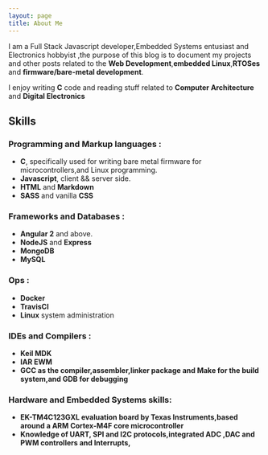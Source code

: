 ```yaml
---
layout: page
title: About Me
---
```




I am a Full Stack Javascript developer,Embedded Systems entusiast and Electronics hobbyist ,the purpose of this blog is to document my projects and other posts related to the <b>Web Development</b>,<b>embedded Linux</b>,<b>RTOSes</b> and  **firmware/bare-metal development**.

I enjoy writing <b>C</b>  code and reading stuff related to <b>Computer Architecture</b> and <b>Digital Electronics</b>

## Skills
### Programming and Markup languages :
- <b>C</b>, specifically used for writing bare metal firmware for microcontrollers,and Linux programming.
- <b>Javascript</b>, client && server side.
- <b>HTML</b> and <b>Markdown</b>
- <b>SASS</b> and vanilla <b>CSS</b>

### Frameworks and Databases :
- <b>Angular 2</b> and above.
- <b>NodeJS</b> and <b>Express</b>
- <b>MongoDB</b>
- <b>MySQL</b>

### Ops :
- <b>Docker</b>
- <b>TravisCI</b>
- <b>Linux</b> system administration

### IDEs and Compilers :
- <b>Keil MDK</b>
- <b>IAR EWM<b>
- <b>GCC</b> as the compiler,assembler,linker package and <b>Make</b> for the build system,and <b>GDB</b> for debugging

### Hardware and Embedded Systems skills:
- **EK-TM4C123GXL** evaluation board by Texas Instruments,based around a <b>ARM Cortex-M4F</b> core microcontroller
- Knowledge of <b>UART, SPI</b> and <b> I2C</b> protocols,integrated <b>ADC ,DAC</b>
and <b>PWM</b> controllers and **Interrupts**,
